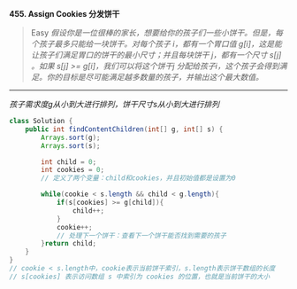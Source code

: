 **455. Assign Cookies 分发饼干**
>Easy
*假设你是一位很棒的家长，想要给你的孩子们一些小饼干。但是，每个孩子最多只能给一块饼干。对每个孩子 i，都有一个胃口值 g[i]，这是能让孩子们满足胃口的饼干的最小尺寸；并且每块饼干 j，都有一个尺寸 s[j] 。如果 s[j] >= g[i]，我们可以将这个饼干j 分配给孩子i，这个孩子会得到满足。你的目标是尽可能满足越多数量的孩子，并输出这个最大数值。*

---

*孩子需求度g从小到大进行排列，饼干尺寸s从小到大进行排列*

```java
class Solution {
    public int findContentChildren(int[] g, int[] s) {
        Arrays.sort(g);
        Arrays.sort(s);

        int child = 0;
        int cookies = 0;
        // 定义了两个变量：child和cookies，并且初始值都是设置为0

        while(cookie < s.length && child < g.length){
            if(s[cookies] >= g[child]){
                child++;
            }
            cookie++;
            // 处理下一个饼干：查看下一个饼干能否找到需要的孩子
        }return child;       
    }
}
// cookie < s.length中，cookie表示当前饼干索引，s.length表示饼干数组的长度
// s[cookies] 表示访问数组 s 中索引为 cookies 的位置，也就是当前饼干的大小

```


